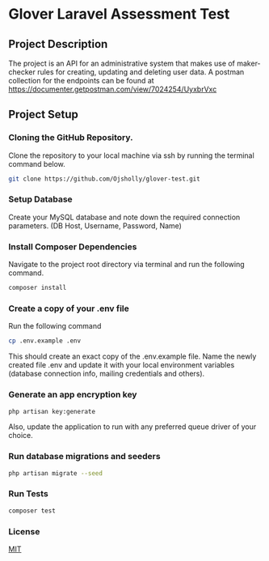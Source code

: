 # Glover Laravel Assessment Test

## Project Description

The project is an API for an administrative system that makes use of maker-checker rules for creating, updating and deleting user data. A postman collection for the endpoints can be found at https://documenter.getpostman.com/view/7024254/UyxbrVxc

## Project Setup

### Cloning the GitHub Repository.

Clone the repository to your local machine via ssh by running the terminal command below.

```bash
git clone https://github.com/Ojsholly/glover-test.git
```

### Setup Database

Create your MySQL database and note down the required connection parameters. (DB Host, Username, Password, Name)

### Install Composer Dependencies

Navigate to the project root directory via terminal and run the following command.

```bash
composer install
```

### Create a copy of your .env file

Run the following command

```bash
cp .env.example .env
```

This should create an exact copy of the .env.example file. Name the newly created file .env and update it with your local environment variables (database connection info, mailing credentials and others).

### Generate an app encryption key

```bash
php artisan key:generate
```
Also, update the application to run with any preferred queue driver of your choice.

### Run database migrations and seeders

```bash
php artisan migrate --seed
```

### Run Tests

```bash
composer test
```

### License

[MIT](https://choosealicense.com/licenses/mit/)
